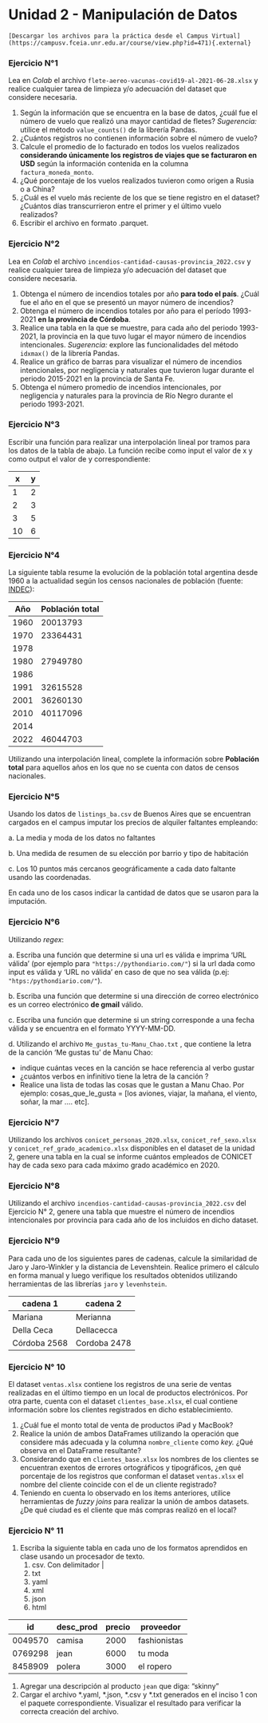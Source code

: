 # Unidad 2 - Manipulación de Datos

```{admonition} 📂 Descargar archivos  
[Descargar los archivos para la práctica desde el Campus Virtual](https://campusv.fceia.unr.edu.ar/course/view.php?id=471){.external}
```
### **Ejercicio N°1**

Lea en *Colab* el archivo `flete-aereo-vacunas-covid19-al-2021-06-28.xlsx` y realice cualquier tarea de limpieza y/o adecuación del dataset que considere necesaria.

1. Según la información que se encuentra en la base de datos, ¿cuál fue el número de vuelo que realizó una mayor cantidad de fletes? *Sugerencia:* utilice el método `value_counts()` de la librería Pandas.
2. ¿Cuántos registros no contienen información sobre el número de vuelo?
3. Calcule el promedio de lo facturado en todos los vuelos realizados **considerando únicamente los registros de viajes que se facturaron en USD** según la información contenida en la columna `factura_moneda_monto`. 
4. ¿Qué porcentaje de los vuelos realizados tuvieron como origen a Rusia o a China?
5. ¿Cuál es el vuelo más reciente de los que se tiene registro en el dataset? ¿Cuántos días transcurrieron entre el primer y el último vuelo realizados?
6. Escribir el archivo en formato .parquet.

### **Ejercicio N°2**

Lea en *Colab* el archivo `incendios-cantidad-causas-provincia_2022.csv` y realice cualquier tarea de limpieza y/o adecuación del dataset que considere necesaria.

1. Obtenga el número de incendios totales por año **para todo el país**. ¿Cuál fue el año en el que se presentó un mayor número de incendios?
2. Obtenga el número de incendios totales por año para el período 1993-2021 **en la provincia de Córdoba**.
3. Realice una tabla en la que se muestre, para cada año del periodo 1993-2021, la provincia en la que tuvo lugar el mayor número de incendios intencionales. *Sugerencia:* explore las funcionalidades del método `idxmax()` de la librería Pandas.
4. Realice un gráfico de barras para visualizar el número de incendios intencionales, por negligencia y naturales que tuvieron lugar durante el periodo 2015-2021 en la provincia de Santa Fe.
5. Obtenga el número promedio de incendios intencionales, por negligencia y naturales para la provincia de Río Negro durante el periodo 1993-2021.

### **Ejercicio N°3**

Escribir una función para realizar una interpolación lineal por tramos para los datos de la tabla de abajo. La función recibe como input el valor de x y como output el valor de y correspondiente:

| **x** | **y** |
| --- | --- |
| 1 | 2 |
| 2 | 3 |
| 3 | 5 |
| 10 | 6 |

### **Ejercicio N°4**

La siguiente tabla resume la evolución de la población total argentina desde 1960 a la actualidad según los censos nacionales de población (fuente: [INDEC](https://www.indec.gob.ar/indec/web/Nivel4-Tema-2-18-77#:~:text=Aqu%C3%AD%20presentamos%20los%20datos%20del,de%20la%20poblaci%C3%B3n%20del%20pa%C3%ADs.&text=La%20poblaci%C3%B3n%20nacional%20est%C3%A1%20compuesta,mujeres%20hay%2094%2C8%20varones.)):

| **Año** | **Población total** |
| --- | --- |
| 1960 | 20013793 |
| 1970 | 23364431 |
| 1978 |  |
| 1980 | 27949780 |
| 1986 |  |
| 1991 | 32615528 |
| 2001 | 36260130 |
| 2010 | 40117096 |
| 2014 |  |
| 2022 | 46044703 |

Utilizando una interpolación lineal, complete la información sobre **Población total** para aquellos años en los que no se cuenta con datos de censos nacionales.

### **Ejercicio N°5**

Usando los datos de `listings_ba.csv` de Buenos Aires que se encuentran cargados en el campus imputar los precios de alquiler faltantes empleando:

a. La media y moda de los datos no faltantes 

b. Una medida de resumen de su elección por barrio y tipo de habitación

c. Los 10 puntos más cercanos geográficamente a cada dato faltante usando las coordenadas.

En cada uno de los casos indicar la cantidad de datos que se usaron para la imputación.

### **Ejercicio N°6**

Utilizando *regex*: 

a. Escriba una función que determine si una url es válida e imprima ‘URL válida’ (por ejemplo para `"https://pythondiario.com/"`) si la url dada como input es válida y ‘URL no válida’ en caso de que no sea válida (p.ej: `"htps:/pythondiario.com/"`).

b. Escriba una función que determine si una dirección de correo electrónico es un correo electrónico **de gmail** válido.

c. Escriba una función que determine si un string corresponde a una fecha válida y se encuentra en el formato YYYY-MM-DD.

d. Utilizando el archivo `Me_gustas_tu-Manu_Chao.txt` , que contiene la letra de la canción ‘Me gustas tu’ de Manu Chao: 

- indique cuántas veces en la canción se hace referencia al verbo gustar
- ¿cuántos verbos en infinitivo tiene la letra de la canción ?
- Realice una lista de todas las cosas que le gustan a Manu Chao. Por ejemplo: cosas_que_le_gusta = [los aviones, viajar, la mañana, el viento, soñar, la mar …. etc].

### Ejercicio N°7

Utilizando los archivos `conicet_personas_2020.xlsx`, `conicet_ref_sexo.xlsx` y `conicet_ref_grado_academico.xlsx` disponibles en el dataset de la unidad 2, genere una tabla en la cual se informe cuántos empleados de CONICET hay de cada sexo para cada máximo grado académico en 2020.

### Ejercicio N°8

Utilizando el archivo  `incendios-cantidad-causas-provincia_2022.csv` del Ejercicio N° 2, genere una tabla que muestre el número de incendios intencionales por provincia para cada año de los incluidos en dicho dataset. 

### **Ejercicio N°9**

Para cada uno de los siguientes pares de cadenas, calcule la similaridad de Jaro y Jaro-Winkler y la distancia de Levenshtein. Realice primero el cálculo en forma manual y luego verifique los resultados obtenidos utilizando herramientas de las librerías `jaro` y `levenhstein`.

| **cadena 1** | **cadena 2** |
| --- | --- |
| Mariana | Merianna |
| Della Ceca | Dellacecca |
| Córdoba 2568 | Cordoba 2478 |

### **Ejercicio N° 10**

El dataset `ventas.xlsx` contiene los registros de una serie de ventas realizadas en el último tiempo en un local de productos electrónicos. Por otra parte, cuenta con el dataset `clientes_base.xlsx`, el cual contiene información sobre los clientes registrados en dicho establecimiento. 

1. ¿Cuál fue el monto total de venta de productos iPad y MacBook?
2. Realice la unión de ambos DataFrames utilizando la operación que considere más adecuada y la columna `nombre_cliente` como *key.* ¿Qué observa en el DataFrame resultante?
3. Considerando que en `clientes_base.xlsx` los nombres de los clientes se encuentran exentos de errores ortográficos y tipográficos, ¿en qué porcentaje de los registros que conforman el dataset `ventas.xlsx` el nombre del cliente coincide con el de un cliente registrado?
4. Teniendo en cuenta lo observado en los ítems anteriores, utilice herramientas de *fuzzy joins* para realizar la unión de ambos datasets. ¿De qué ciudad es el cliente que más compras realizó en el local?

### **Ejercicio N° 11**

1. Escriba la siguiente tabla en cada uno de los formatos aprendidos en clase usando un procesador de texto.
    1. csv. Con delimitador |
    2. txt
    3. yaml
    4. xml
    5. json
    6. html

| **id** | **desc_prod** | **precio** | **proveedor** |
| --- | --- | --- | --- |
| 0049570 | camisa | 2000 | fashionistas |
| 0769298 | jean | 6000 | tu moda |
| 8458909 | polera | 3000 | el ropero |
1. Agregar una descripción al producto `jean` que diga: “skinny”
2. Cargar el archivo *.yaml, *.json, *.csv y *.txt generados en el inciso 1 con el paquete correspondiente. Visualizar el resultado para verificar la correcta creación del archivo.